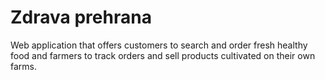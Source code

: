 # Zdrava prehrana
Web application that offers customers to search and order fresh healthy food and farmers to track orders and sell products cultivated on their own farms.
